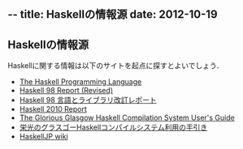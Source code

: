 --
title: Haskellの情報源
date: 2012-10-19
--

## Haskellの情報源

Haskellに関する情報は以下のサイトを起点に探すとよいでしょう．

- [The Haskell Programming Language](http://www.haskell.org/)
- [Haskell 98 Report (Revised)](http://www.haskell.org/onlinereport/)
- [Haskell 98 言語とライブラリ改訂レポート](http://www.sampou.org/haskell/report-revised-j/)
- [Haskell 2010 Report](http://www.haskell.org/onlinereport/haskell2010/)
- [The Glorious Glasgow Haskell Compilation System User's Guide](http://www.haskell.org/ghc/docs/latest/html/users_guide/index.html)
- [栄光のグラスゴーHaskellコンパイルシステム利用の手引き](http://www.kotha.net/ghcguide_ja/latest/)
- [HaskellJP wiki](http://wiki.haskell.jp)

